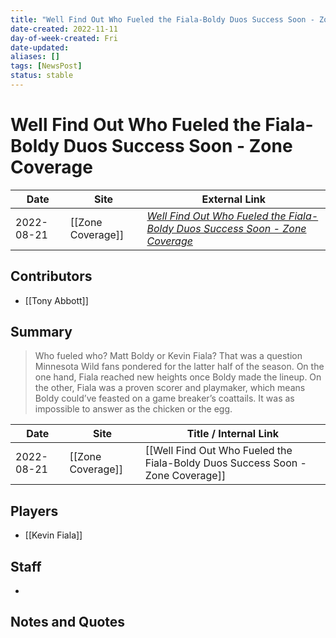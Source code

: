 ```yaml
---
title: "Well Find Out Who Fueled the Fiala-Boldy Duos Success Soon - Zone Coverage"
date-created: 2022-11-11
day-of-week-created: Fri
date-updated: 
aliases: []
tags: [NewsPost]
status: stable
---
```


# Well Find Out Who Fueled the Fiala-Boldy Duos Success Soon - Zone Coverage

| Date       | Site              | External Link                                                                                                                                                                  |
| ---------- | ----------------- | ------------------------------------------------------------------------------------------------------------------------------------------------------------------------------ |
| 2022-08-21 | [[Zone Coverage]] | [*Well Find Out Who Fueled the Fiala-Boldy Duos Success Soon - Zone Coverage*](https://zonecoverage.com/2022/wild/well-find-out-who-fueled-the-fiala-boldy-duos-success-soon/) |

## Contributors
- [[Tony Abbott]]

## Summary
> Who fueled who? Matt Boldy or Kevin Fiala? That was a question Minnesota Wild fans pondered for the latter half of the season. On the one hand, Fiala reached new heights once Boldy made the lineup. On the other, Fiala was a proven scorer and playmaker, which means Boldy could’ve feasted on a game breaker’s coattails. It was as impossible to answer as the chicken or the egg.

| Date       | Site              | Title / Internal Link                                                          |
| ---------- | ----------------- | ------------------------------------------------------------------------------ |
| 2022-08-21 | [[Zone Coverage]] | [[Well Find Out Who Fueled the Fiala-Boldy Duos Success Soon - Zone Coverage]] |

## Players
- [[Kevin Fiala]]

## Staff
- 

## Notes and Quotes
> 

